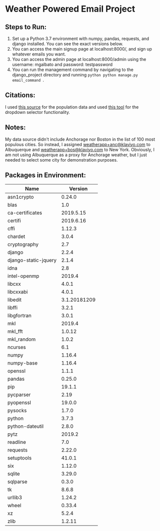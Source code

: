 # Weather Powered Email Project

## Steps to Run:
1. Set up a Python 3.7 environment with numpy, pandas, requests, and django installed. You can see the exact versions below.
2. You can access the main signup page at localhost:8000/, and sign up whatever emails you want.
3. You can access the admin page at localhost:8000/admin using the username: mgalbato and password: testpassword
4. You can run the management command by navigating to the django_project directory and running ```python python manage.py email_command ```.

## Citations:
I used [this source](https://simplemaps.com/data/us-zips) for the population data and used [this tool](https://arendjr.github.io/selectivity/) for the dropdown selector functionality.

## Notes:
My data source didn't include Anchorage nor Boston in the list of 100 most populous cities. So instead, I assigned weatherapp+anc@klaviyo.com to Albuquerque and weatherapp+bos@klaviyo.com to New York. Obviously, I am not using Albuquerque as a proxy for Anchorage weather, but I just needed to select some city for demonstration purposes.

## Packages in Environment:
|     Name      |    Version    |
| ------------- | ------------- | 
|asn1crypto            |    0.24.0       |  
|blas                   |   1.0          |              
|ca-certificates        |  2019.5.15     |                
|certifi                |   2019.6.16    |          
|cffi                   |   1.12.3       |    
|chardet                |   3.0.4        |         
|cryptography           |   2.7          |    
|django                 |   2.2.4        |      
|django-static-jquery   |   2.1.4        |   
|idna                   |   2.8          |   
|intel-openmp           |   2019.4       |   
|libcxx                 |   4.0.1        |     
|libcxxabi              |   4.0.1        |     
|libedit                |   3.1.20181209 |     
|libffi                 |   3.2.1        |    
|libgfortran            |   3.0.1        |    
|mkl                    |   2019.4       |      
|mkl_fft                |   1.0.12       |   
|mkl_random             |   1.0.2        |   
|ncurses                |   6.1          |   
|numpy                  |   1.16.4       |  
|numpy-base             |   1.16.4       |    
|openssl                |   1.1.1        |    
|pandas                 |   0.25.0       |   
|pip                    |   19.1.1       |        
|pycparser              |   2.19         |     
|pyopenssl              |   19.0.0       |       
|pysocks                |   1.7.0        |       
|python                 |   3.7.3        |    
|python-dateutil        |   2.8.0        |       
|pytz                   |   2019.2       |          
|readline               |   7.0          |     
|requests               |   2.22.0       |          
|setuptools             |   41.0.1       |         
|six                    |   1.12.0       |           
|sqlite                 |   3.29.0       |     
|sqlparse               |   0.3.0        |         
|tk                     |   8.6.8        |      
|urllib3                |   1.24.2       |      
|wheel                  |   0.33.4       |         
|xz                     |   5.2.4        |      
|zlib                   |   1.2.11       | 


